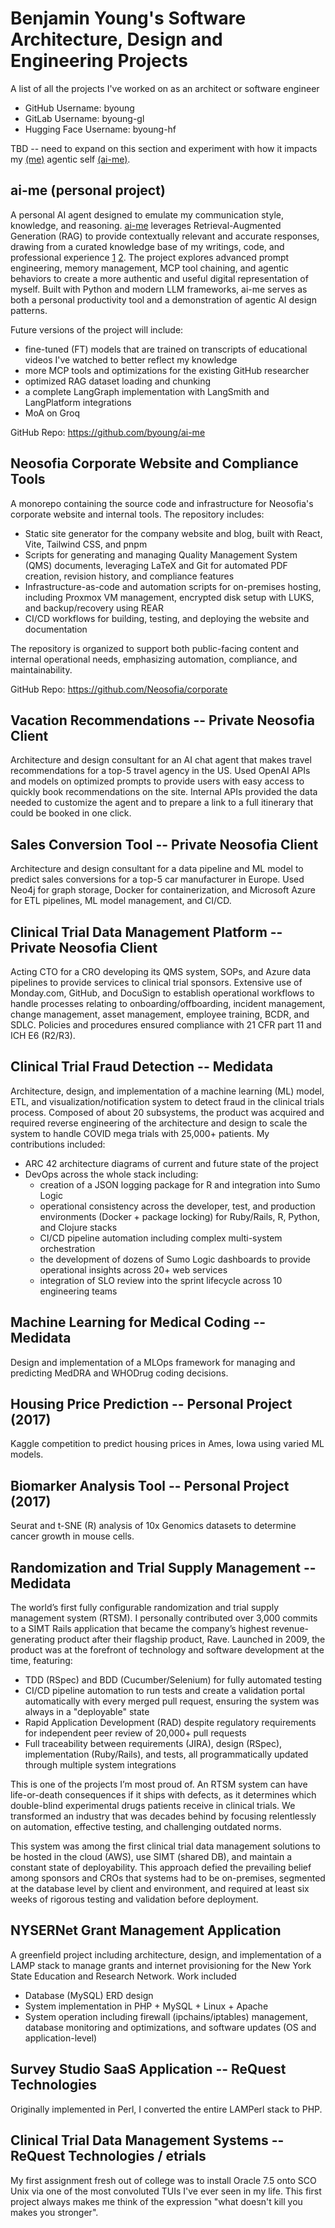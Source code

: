 # Benjamin Young's Software Architecture, Design and Engineering Projects

A list of all the projects I've worked on as an architect or software engineer

* GitHub Username: byoung
* GitLab Username: byoung-gl
* Hugging Face Username: byoung-hf

TBD -- need to expand on this section and experiment with how it impacts my [(me)](https://github.com/byoung/me) agentic self [(ai-me)](https://github.com/byoung/ai-me). 

## ai-me (personal project)

A personal AI agent designed to emulate my communication style, knowledge, and reasoning. [ai-me](https://github.com/byoung/ai-me) leverages Retrieval-Augmented Generation (RAG) to provide contextually relevant and accurate responses, drawing from a curated knowledge base of my writings, code, and professional experience [1](https://github.com/byoung/me) [2](https://github.com/Neosofia/corporate/tree/main/website). The project explores advanced prompt engineering, memory management, MCP tool chaining, and agentic behaviors to create a more authentic and useful digital representation of myself. Built with Python and modern LLM frameworks, ai-me serves as both a personal productivity tool and a demonstration of agentic AI design patterns.

Future versions of the project will include: 
* fine-tuned (FT) models that are trained on transcripts of educational videos I've watched to better reflect my knowledge
* more MCP tools and optimizations for the existing GitHub researcher
* optimized RAG dataset loading and chunking
* a complete LangGraph implementation with LangSmith and LangPlatform integrations
* MoA on Groq

GitHub Repo: https://github.com/byoung/ai-me

## Neosofia Corporate Website and Compliance Tools

A monorepo containing the source code and infrastructure for Neosofia's corporate website and internal tools. The repository includes:

* Static site generator for the company website and blog, built with React, Vite, Tailwind CSS, and pnpm
* Scripts for generating and managing Quality Management System (QMS) documents, leveraging LaTeX and Git for automated PDF creation, revision history, and compliance features
* Infrastructure-as-code and automation scripts for on-premises hosting, including Proxmox VM management, encrypted disk setup with LUKS, and backup/recovery using REAR
* CI/CD workflows for building, testing, and deploying the website and documentation

The repository is organized to support both public-facing content and internal operational needs, emphasizing automation, compliance, and maintainability.

GitHub Repo: https://github.com/Neosofia/corporate


## Vacation Recommendations -- Private Neosofia Client

Architecture and design consultant for an AI chat agent that makes travel recommendations for a top-5 travel agency in the US. Used OpenAI APIs and models on optimized prompts to provide users with easy access to quickly book recommendations on the site. Internal APIs provided the data needed to customize the agent and to prepare a link to a full itinerary that could be booked in one click.


## Sales Conversion Tool -- Private Neosofia Client

Architecture and design consultant for a data pipeline and ML model to predict sales conversions for a top-5 car manufacturer in Europe. Used Neo4j for graph storage, Docker for containerization, and Microsoft Azure for ETL pipelines, ML model management, and CI/CD.


## Clinical Trial Data Management Platform -- Private Neosofia Client

Acting CTO for a CRO developing its QMS system, SOPs, and Azure data pipelines to provide services to clinical trial sponsors. Extensive use of Monday.com, GitHub, and DocuSign to establish operational workflows to handle processes relating to onboarding/offboarding, incident management, change management, asset management, employee training, BCDR, and SDLC. Policies and procedures ensured compliance with 21 CFR part 11 and ICH E6 (R2/R3).

## Clinical Trial Fraud Detection -- Medidata

Architecture, design, and implementation of a machine learning (ML) model, ETL, and visualization/notification system to detect fraud in the clinical trials process. Composed of about 20 subsystems, the product was acquired and required reverse engineering of the architecture and design to scale the system to handle COVID mega trials with 25,000+ patients. My contributions included:
* ARC 42 architecture diagrams of current and future state of the project
* DevOps across the whole stack including:
  * creation of a JSON logging package for R and integration into Sumo Logic
  * operational consistency across the developer, test, and production environments (Docker + package locking) for Ruby/Rails, R, Python, and Clojure stacks
  * CI/CD pipeline automation including complex multi-system orchestration
  * the development of dozens of Sumo Logic dashboards to provide operational insights across 20+ web services
  * integration of SLO review into the sprint lifecycle across 10 engineering teams


## Machine Learning for Medical Coding -- Medidata

Design and implementation of a MLOps framework for managing and predicting MedDRA and WHODrug coding decisions.

## Housing Price Prediction -- Personal Project (2017)

Kaggle competition to predict housing prices in Ames, Iowa using varied ML models.

## Biomarker Analysis Tool -- Personal Project (2017)

Seurat and t-SNE (R) analysis of 10x Genomics datasets to determine cancer growth in mouse cells.

## Randomization and Trial Supply Management -- Medidata

The world’s first fully configurable randomization and trial supply management system (RTSM). I personally contributed over 3,000 commits to a SIMT Rails application that became the company’s highest revenue-generating product after their flagship product, Rave. Launched in 2009, the product was at the forefront of technology and software development at the time, featuring:
* TDD (RSpec) and BDD (Cucumber/Selenium) for fully automated testing
* CI/CD pipeline automation to run tests and create a validation portal automatically with every merged pull request, ensuring the system was always in a "deployable" state
* Rapid Application Development (RAD) despite regulatory requirements for independent peer review of 20,000+ pull requests
* Full traceability between requirements (JIRA), design (RSpec), implementation (Ruby/Rails), and tests, all programmatically updated through multiple system integrations

This is one of the projects I’m most proud of. An RTSM system can have life-or-death consequences if it ships with defects, as it determines which double-blind experimental drugs patients receive in clinical trials. We transformed an industry that was decades behind by focusing relentlessly on automation, effective testing, and challenging outdated norms.

This system was among the first clinical trial data management solutions to be hosted in the cloud (AWS), use SIMT (shared DB), and maintain a constant state of deployability. This approach defied the prevailing belief among sponsors and CROs that systems had to be on-premises, segmented at the database level by client and environment, and required at least six weeks of rigorous testing and validation before deployment.


## NYSERNet Grant Management Application

A greenfield project including architecture, design, and implementation of a LAMP stack to manage grants and internet provisioning for the New York State Education and Research Network. Work included
 * Database (MySQL) ERD design
 * System implementation in PHP + MySQL + Linux + Apache 
 * System operation including firewall (ipchains/iptables) management, database monitoring and optimizations, and software updates (OS and application-level)

## Survey Studio SaaS Application -- ReQuest Technologies

Originally implemented in Perl, I converted the entire LAMPerl stack to PHP.

## Clinical Trial Data Management Systems -- ReQuest Technologies / etrials

My first assignment fresh out of college was to install Oracle 7.5 onto SCO Unix via one of the most convoluted TUIs I've ever seen in my life. This first project always makes me think of the expression "what doesn't kill you makes you stronger".
